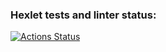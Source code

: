 ### Hexlet tests and linter status:
[![Actions Status](https://github.com/algins/java-project-78/actions/workflows/hexlet-check.yml/badge.svg)](https://github.com/algins/java-project-78/actions)